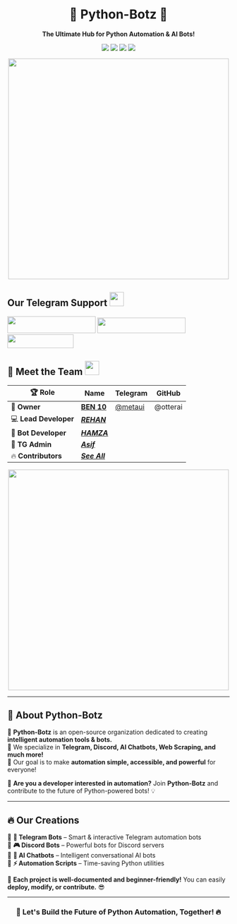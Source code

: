 <h1 align="center">🐍 Python-Botz 🚀</h1>  
<p align="center">
  <b>The Ultimate Hub for Python Automation & AI Bots!</b>  
</p>

<p align="center">
  <img src="https://img.shields.io/badge/Python-3.x-blue?style=for-the-badge&logo=python">
  <img src="https://img.shields.io/badge/Open%20Source-%E2%9C%94%EF%B8%8F-green?style=for-the-badge">
  <img src="https://img.shields.io/badge/Automation-%F0%9F%9A%80-orange?style=for-the-badge">
  <img src="https://img.shields.io/badge/AI%20Bots-%F0%9F%A4%96-purple?style=for-the-badge">
</p>

<p align="center">
  <img src="https://media.tenor.com/HwLQ9DBe5SgAAAAC/anime-coding.gif" width="500">
</p>

<h2>Our Telegram Support <img src="https://media.giphy.com/media/LnQjpWaON8nhr21vNW/giphy.gif" width="32"/></h2>

<p align="centre">
<a href="https://telegram.me/PythonBotz"><img src="https://img.shields.io/badge/-Update%20Channel-black.svg?style=for-the-badge&logo=Telegram" width="200" height="38.5"/></a>
<a href="https://telegram.me/Pythonbotz"><img src="https://img.shields.io/badge/-Support%20Group-black.svg?style=for-the-badge&logo=Telegram" width="200" height="35.5"/></a>
<a href="https://telegram.me/metaui"><img src="https://img.shields.io/badge/-Our%20Owner-black.svg?style=for-the-badge&logo=Telegram" width="150" height="30.5"/></a>
</p>


## <h2>👑 Meet the Team <img src="https://media.giphy.com/media/LnQjpWaON8nhr21vNW/giphy.gif" width="32"/></h2>


| 🏆 Role       |  Name  | Telegram | GitHub |
|--------------|-------------|--------------|--------------|
| 👑 **Owner** | **[BEN 10](https://github.com/otterai)** | [@metaui](t.me/metaui)| @otterai |
| 💻 **Lead Developer** | **_[REHAN](t.me/DrSudo)_** |
| 🤖 **Bot Developer** | **_[HAMZA](https://github.com/ifeelscam)_** |
| 🍃 **TG Admin** | **_[Asif](https://github.com/ifeelscam)_**|
| 🔥 **Contributors** | **_[See All](https://github.com/Python-Botz)_** |

<p align="center">
  <img src="https://media.tenor.com/3sxg0OemfQYAAAAC/anime-hacker.gif" width="500">
</p>


---

## 🚀 About Python-Botz  

🔹 **Python-Botz** is an open-source organization dedicated to creating **intelligent automation tools & bots.**  
🔹 We specialize in **Telegram, Discord, AI Chatbots, Web Scraping, and much more!**  
🔹 Our goal is to make **automation simple, accessible, and powerful** for everyone!  

📌 **Are you a developer interested in automation?** Join **Python-Botz** and contribute to the future of Python-powered bots! 💡  

---

## 🔥 Our Creations  

🔹 **🤖 Telegram Bots** – Smart & interactive Telegram automation bots  
🔹 **🎮 Discord Bots** – Powerful bots for Discord servers  
🔹 **🧠 AI Chatbots** – Intelligent conversational AI bots  
🔹 **⚡ Automation Scripts** – Time-saving Python utilities  

🎯 **Each project is well-documented and beginner-friendly!** You can easily **deploy, modify, or contribute.** 😎  

---

<h3 align="center">🚀 Let's Build the Future of Python Automation, Together! 🔥</h3>
